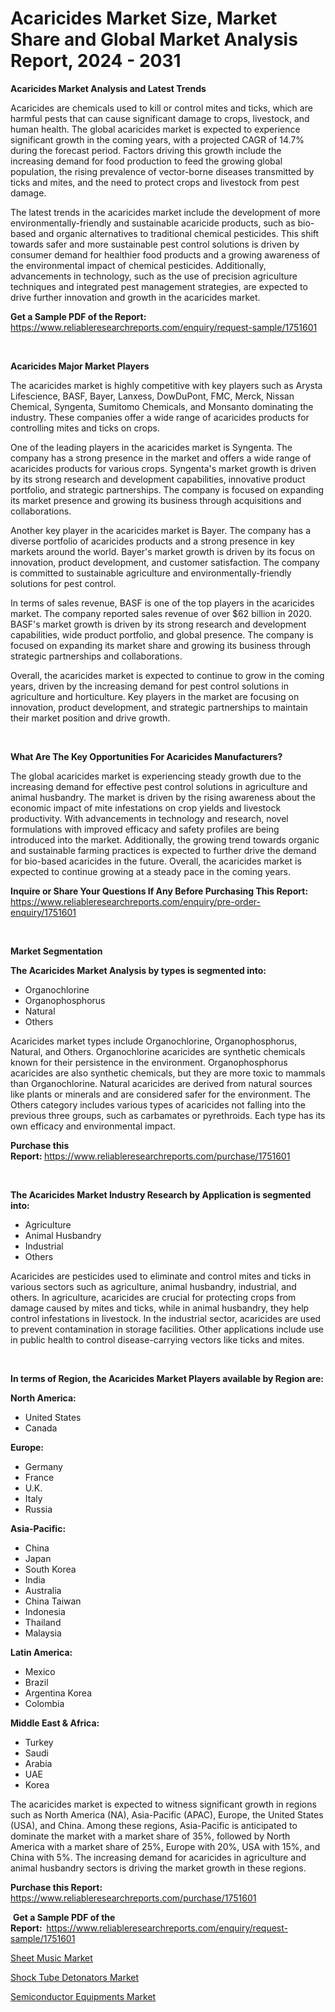 <p><h1>Acaricides Market Size, Market Share and Global Market Analysis Report, 2024 - 2031</h1></p><p><strong>Acaricides Market Analysis and Latest Trends</strong></p>
<p><p>Acaricides are chemicals used to kill or control mites and ticks, which are harmful pests that can cause significant damage to crops, livestock, and human health. The global acaricides market is expected to experience significant growth in the coming years, with a projected CAGR of 14.7% during the forecast period. Factors driving this growth include the increasing demand for food production to feed the growing global population, the rising prevalence of vector-borne diseases transmitted by ticks and mites, and the need to protect crops and livestock from pest damage.</p><p>The latest trends in the acaricides market include the development of more environmentally-friendly and sustainable acaricide products, such as bio-based and organic alternatives to traditional chemical pesticides. This shift towards safer and more sustainable pest control solutions is driven by consumer demand for healthier food products and a growing awareness of the environmental impact of chemical pesticides. Additionally, advancements in technology, such as the use of precision agriculture techniques and integrated pest management strategies, are expected to drive further innovation and growth in the acaricides market.</p></p>
<p><strong>Get a Sample PDF of the Report:&nbsp;</strong> <a href="https://www.reliableresearchreports.com/enquiry/request-sample/1751601">https://www.reliableresearchreports.com/enquiry/request-sample/1751601</a></p>
<p>&nbsp;</p>
<p><strong>Acaricides Major Market Players</strong></p>
<p><p>The acaricides market is highly competitive with key players such as Arysta Lifescience, BASF, Bayer, Lanxess, DowDuPont, FMC, Merck, Nissan Chemical, Syngenta, Sumitomo Chemicals, and Monsanto dominating the industry. These companies offer a wide range of acaricides products for controlling mites and ticks on crops.</p><p>One of the leading players in the acaricides market is Syngenta. The company has a strong presence in the market and offers a wide range of acaricides products for various crops. Syngenta's market growth is driven by its strong research and development capabilities, innovative product portfolio, and strategic partnerships. The company is focused on expanding its market presence and growing its business through acquisitions and collaborations.</p><p>Another key player in the acaricides market is Bayer. The company has a diverse portfolio of acaricides products and a strong presence in key markets around the world. Bayer's market growth is driven by its focus on innovation, product development, and customer satisfaction. The company is committed to sustainable agriculture and environmentally-friendly solutions for pest control.</p><p>In terms of sales revenue, BASF is one of the top players in the acaricides market. The company reported sales revenue of over $62 billion in 2020. BASF's market growth is driven by its strong research and development capabilities, wide product portfolio, and global presence. The company is focused on expanding its market share and growing its business through strategic partnerships and collaborations.</p><p>Overall, the acaricides market is expected to continue to grow in the coming years, driven by the increasing demand for pest control solutions in agriculture and horticulture. Key players in the market are focusing on innovation, product development, and strategic partnerships to maintain their market position and drive growth.</p></p>
<p>&nbsp;</p>
<p><strong>What Are The Key Opportunities For Acaricides Manufacturers?</strong></p>
<p><p>The global acaricides market is experiencing steady growth due to the increasing demand for effective pest control solutions in agriculture and animal husbandry. The market is driven by the rising awareness about the economic impact of mite infestations on crop yields and livestock productivity. With advancements in technology and research, novel formulations with improved efficacy and safety profiles are being introduced into the market. Additionally, the growing trend towards organic and sustainable farming practices is expected to further drive the demand for bio-based acaricides in the future. Overall, the acaricides market is expected to continue growing at a steady pace in the coming years.</p></p>
<p><strong>Inquire or Share Your Questions If Any Before Purchasing This Report:</strong> <a href="https://www.reliableresearchreports.com/enquiry/pre-order-enquiry/1751601">https://www.reliableresearchreports.com/enquiry/pre-order-enquiry/1751601</a></p>
<p>&nbsp;</p>
<p><strong>Market Segmentation</strong></p>
<p><strong>The Acaricides Market Analysis by types is segmented into:</strong></p>
<p><ul><li>Organochlorine</li><li>Organophosphorus</li><li>Natural</li><li>Others</li></ul></p>
<p><p>Acaricides market types include Organochlorine, Organophosphorus, Natural, and Others. Organochlorine acaricides are synthetic chemicals known for their persistence in the environment. Organophosphorus acaricides are also synthetic chemicals, but they are more toxic to mammals than Organochlorine. Natural acaricides are derived from natural sources like plants or minerals and are considered safer for the environment. The Others category includes various types of acaricides not falling into the previous three groups, such as carbamates or pyrethroids. Each type has its own efficacy and environmental impact.</p></p>
<p><strong>Purchase this Report:&nbsp;</strong><a href="https://www.reliableresearchreports.com/purchase/1751601">https://www.reliableresearchreports.com/purchase/1751601</a></p>
<p>&nbsp;</p>
<p><strong>The Acaricides Market Industry Research by Application is segmented into:</strong></p>
<p><ul><li>Agriculture</li><li>Animal Husbandry</li><li>Industrial</li><li>Others</li></ul></p>
<p><p>Acaricides are pesticides used to eliminate and control mites and ticks in various sectors such as agriculture, animal husbandry, industrial, and others. In agriculture, acaricides are crucial for protecting crops from damage caused by mites and ticks, while in animal husbandry, they help control infestations in livestock. In the industrial sector, acaricides are used to prevent contamination in storage facilities. Other applications include use in public health to control disease-carrying vectors like ticks and mites.</p></p>
<p>&nbsp;</p>
<p><strong>In terms of Region, the Acaricides Market Players available by Region are:</strong></p>
<p>
    <p> <strong> North America: </strong>
        <ul>
            <li>United States</li>
            <li>Canada</li>
        </ul>
        </p> 
    <p> <strong> Europe: </strong>
        <ul>
            <li>Germany</li>
            <li>France</li>
            <li>U.K.</li>
            <li>Italy</li>
            <li>Russia</li>
        </ul>
        </p> 
    <p> <strong> Asia-Pacific: </strong>
        <ul>
            <li>China</li>
            <li>Japan</li>
            <li>South Korea</li>
            <li>India</li>
            <li>Australia</li>
            <li>China Taiwan</li>
            <li>Indonesia</li>
            <li>Thailand</li>
            <li>Malaysia</li>
        </ul>
        </p> 
    <p> <strong> Latin America: </strong>
        <ul>
            <li>Mexico</li>
            <li>Brazil</li>
            <li>Argentina Korea</li>
            <li>Colombia</li>
        </ul>
        </p> 
    <p> <strong> Middle East & Africa: </strong>
        <ul>
            <li>Turkey</li>
            <li>Saudi</li>
            <li>Arabia</li>
            <li>UAE</li>
            <li>Korea</li>
        </ul>
    </p>
    </p>
<p><p>The acaricides market is expected to witness significant growth in regions such as North America (NA), Asia-Pacific (APAC), Europe, the United States (USA), and China. Among these regions, Asia-Pacific is anticipated to dominate the market with a market share of 35%, followed by North America with a market share of 25%, Europe with 20%, USA with 15%, and China with 5%. The increasing demand for acaricides in agriculture and animal husbandry sectors is driving the market growth in these regions.</p></p>
<p><strong>Purchase this Report: </strong><a href="https://www.reliableresearchreports.com/purchase/1751601">https://www.reliableresearchreports.com/purchase/1751601</a></p>
<p>&nbsp;<strong>Get a Sample PDF of the Report:&nbsp;&nbsp;</strong><a href="https://www.reliableresearchreports.com/enquiry/request-sample/1751601">https://www.reliableresearchreports.com/enquiry/request-sample/1751601</a></p>
<p><strong></strong></p>
<p><p><a href="https://view.publitas.com/reportprime-1/sheet-music-market-research-report-provides-thorough-industry-overview-which-offers-an-in-depth-analysis-of-product-trends-and-new-market-divisions/">Sheet Music Market</a></p><p><a href="https://view.publitas.com/reportprime-1/shock-tube-detonators-market-with-the-goal-of-estimating-the-market-size-and-future-growth-potential-of-various-market-segments-based-on-component-applications-end-user-and-region/">Shock Tube Detonators Market</a></p><p><a href="https://view.publitas.com/reportprime-1/global-semiconductor-equipments-market-by-types-applications-and-major-players-with-regional-growth-rate-analysis-and-development-situation-from-2024-to-2031/">Semiconductor Equipments Market</a></p></p>